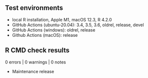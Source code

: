 ## Test environments

* local R installation, Apple M1, macOS 12.3, R 4.2.0
* GitHub Actions (ubuntu-20.04): 3.4, 3.5, 3.6, oldrel, release, devel
* GitHub Actions (windows): oldrel, release
* Github Actions (macOS): release

## R CMD check results

0 errors | 0 warnings | 0 notes

* Maintenance release
